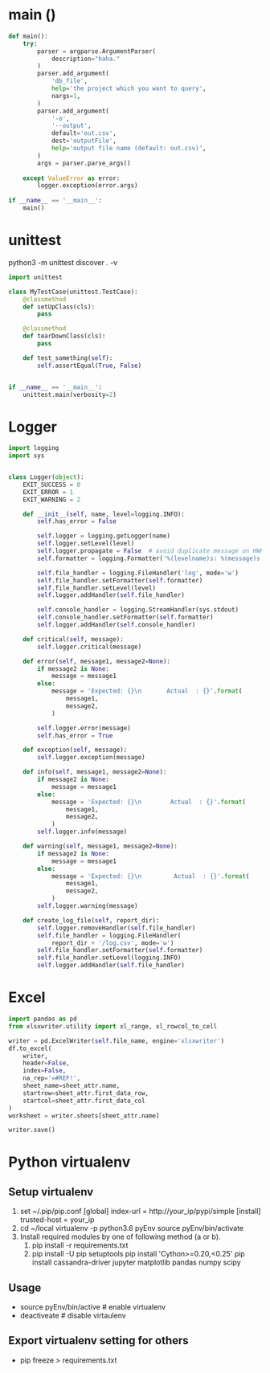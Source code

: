 # main ()
```python
def main():
	try:
        parser = argparse.ArgumentParser(
            description="haha."
        )
        parser.add_argument(
            'db_file',
            help='the project which you want to query',
            nargs=1,
        )
        parser.add_argument(
            '-o',
            '--output',
            default='out.csv',
            dest='outputFile',
            help='output file name (default: out.csv)',
        )
        args = parser.parse_args()
        
    except ValueError as error:
        logger.exception(error.args)  
        
if __name__ == '__main__':
    main()
```

# unittest
python3 -m unittest discover . -v

```python
import unittest

class MyTestCase(unittest.TestCase):
    @classmethod
    def setUpClass(cls):
        pass

    @classmethod
    def tearDownClass(cls):
        pass

    def test_something(self):
        self.assertEqual(True, False)


if __name__ == '__main__':
    unittest.main(verbosity=2)
```
# Logger
```python
import logging
import sys


class Logger(object):
    EXIT_SUCCESS = 0
    EXIT_ERROR = 1
    EXIT_WARNING = 2

    def __init__(self, name, level=logging.INFO):
        self.has_error = False

        self.logger = logging.getLogger(name)
        self.logger.setLevel(level)
        self.logger.propagate = False  # avoid duplicate message on HWRD
        self.formatter = logging.Formatter('%(levelname)s: %(message)s')

        self.file_handler = logging.FileHandler('log', mode='w')
        self.file_handler.setFormatter(self.formatter)
        self.file_handler.setLevel(level)
        self.logger.addHandler(self.file_handler)

        self.console_handler = logging.StreamHandler(sys.stdout)
        self.console_handler.setFormatter(self.formatter)
        self.logger.addHandler(self.console_handler)

    def critical(self, message):
        self.logger.critical(message)

    def error(self, message1, message2=None):
        if message2 is None:
            message = message1
        else:
            message = 'Expected: {}\n       Actual  : {}'.format(
                message1,
                message2,
            )

        self.logger.error(message)
        self.has_error = True

    def exception(self, message):
        self.logger.exception(message)

    def info(self, message1, message2=None):
        if message2 is None:
            message = message1
        else:
            message = 'Expected: {}\n        Actual  : {}'.format(
                message1,
                message2,
            )
        self.logger.info(message)

    def warning(self, message1, message2=None):
        if message2 is None:
            message = message1
        else:
            message = 'Expected: {}\n         Actual  : {}'.format(
                message1,
                message2,
            )
        self.logger.warning(message)

    def create_log_file(self, report_dir):
        self.logger.removeHandler(self.file_handler)
        self.file_handler = logging.FileHandler(
            report_dir + '/log.csv', mode='w')
        self.file_handler.setFormatter(self.formatter)
        self.file_handler.setLevel(logging.INFO)
        self.logger.addHandler(self.file_handler)
  ```
# Excel
```python
import pandas as pd
from xlsxwriter.utility import xl_range, xl_rowcol_to_cell

writer = pd.ExcelWriter(self.file_name, engine='xlsxwriter')
df.to_excel(
    writer,
    header=False,
    index=False,
    na_rep='=#REF!',
    sheet_name=sheet_attr.name,
    startrow=sheet_attr.first_data_row,
    startcol=sheet_attr.first_data_col
)
worksheet = writer.sheets[sheet_attr.name]

writer.save()
```

# Python virtualenv

## Setup virtualenv

1.  set ~/.pip/pip.conf
    [global] index-url = http://your_ip/pypi/simple [install] trusted-host = your_ip
2.  cd ~/local virtualenv -p python3.6 pyEnv source pyEnv/bin/activate
3.  Install required modules by one of following method (a or b).
    1.  pip install -r requirements.txt 
    2.  pip install -U pip setuptools pip install 'Cython>=0.20,<0.25' pip install cassandra-driver jupyter matplotlib pandas numpy scipy

## Usage
-   source pyEnv/bin/active # enable virtualenv
-   deactiveate # disable virtaulenv

## Export virtualenv setting for others
-   pip freeze > requirements.txt
<!--stackedit_data:
eyJoaXN0b3J5IjpbLTk3NDg4NzcsLTE0Nzg3ODQzNjQsMTI1Nj
E2MDA3OCwxNTg0MTk4MzA0LDIwMDU4MzExMDQsLTcwMTE3MDIw
NF19
-->